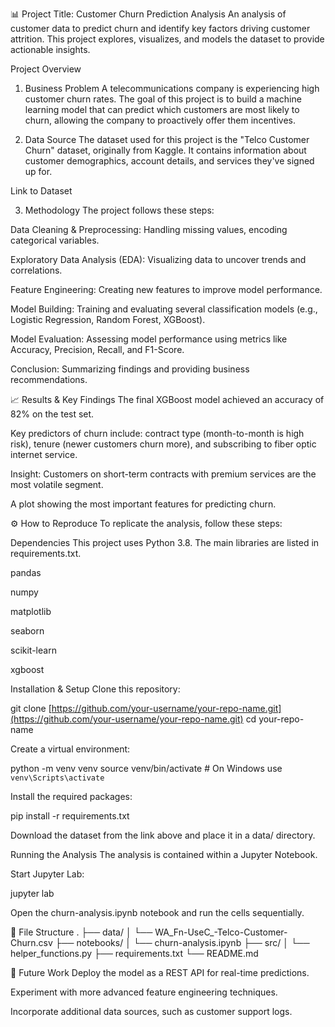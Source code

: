 📊 Project Title: Customer Churn Prediction Analysis
An analysis of customer data to predict churn and identify key factors driving customer attrition. This project explores, visualizes, and models the dataset to provide actionable insights.

Project Overview
1. Business Problem
A telecommunications company is experiencing high customer churn rates. The goal of this project is to build a machine learning model that can predict which customers are most likely to churn, allowing the company to proactively offer them incentives.

2. Data Source
The dataset used for this project is the "Telco Customer Churn" dataset, originally from Kaggle. It contains information about customer demographics, account details, and services they've signed up for.

Link to Dataset

3. Methodology
The project follows these steps:

Data Cleaning & Preprocessing: Handling missing values, encoding categorical variables.

Exploratory Data Analysis (EDA): Visualizing data to uncover trends and correlations.

Feature Engineering: Creating new features to improve model performance.

Model Building: Training and evaluating several classification models (e.g., Logistic Regression, Random Forest, XGBoost).

Model Evaluation: Assessing model performance using metrics like Accuracy, Precision, Recall, and F1-Score.

Conclusion: Summarizing findings and providing business recommendations.

📈 Results & Key Findings
The final XGBoost model achieved an accuracy of 82% on the test set.

Key predictors of churn include: contract type (month-to-month is high risk), tenure (newer customers churn more), and subscribing to fiber optic internet service.

Insight: Customers on short-term contracts with premium services are the most volatile segment.

A plot showing the most important features for predicting churn.

⚙️ How to Reproduce
To replicate the analysis, follow these steps:

Dependencies
This project uses Python 3.8. The main libraries are listed in requirements.txt.

pandas

numpy

matplotlib

seaborn

scikit-learn

xgboost

Installation & Setup
Clone this repository:

git clone [https://github.com/your-username/your-repo-name.git](https://github.com/your-username/your-repo-name.git)
cd your-repo-name

Create a virtual environment:

python -m venv venv
source venv/bin/activate  # On Windows use `venv\Scripts\activate`

Install the required packages:

pip install -r requirements.txt

Download the dataset from the link above and place it in a data/ directory.

Running the Analysis
The analysis is contained within a Jupyter Notebook.

Start Jupyter Lab:

jupyter lab

Open the churn-analysis.ipynb notebook and run the cells sequentially.

📂 File Structure
.
├── data/
│   └── WA_Fn-UseC_-Telco-Customer-Churn.csv
├── notebooks/
│   └── churn-analysis.ipynb
├── src/
│   └── helper_functions.py
├── requirements.txt
└── README.md

📝 Future Work
Deploy the model as a REST API for real-time predictions.

Experiment with more advanced feature engineering techniques.

Incorporate additional data sources, such as customer support logs.